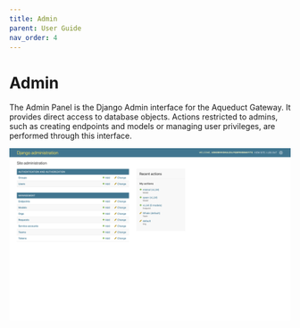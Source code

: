 ```yaml
---
title: Admin
parent: User Guide
nav_order: 4
---
```


# Admin

The Admin Panel is the Django Admin interface for the Aqueduct Gateway. It provides direct access to database objects.
Actions restricted to admins, such as creating endpoints and models or managing user privileges, are performed through this interface.

![Admin Panel](../assets/user_guide/admin_panel.png)
